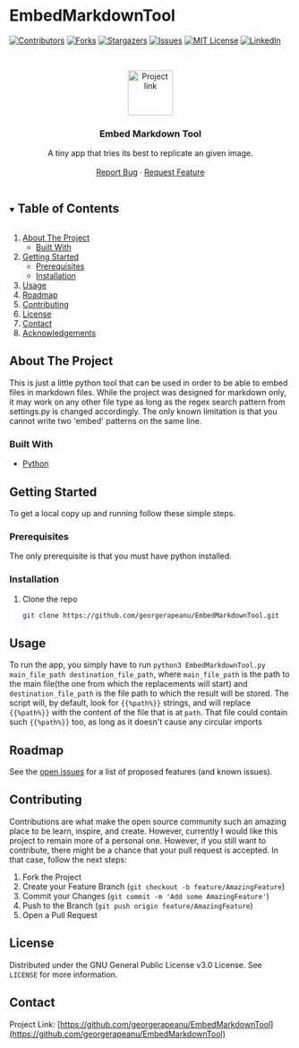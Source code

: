 # EmbedMarkdownTool

<!--
*** Thanks for checking out the Best-README-Template. If you have a suggestion
*** that would make this better, please fork the repo and create a pull request
*** or simply open an issue with the tag "enhancement".
*** Thanks again! Now go create something AMAZING! :D
***
***
***
*** To avoid retyping too much info. Do a search and replace for the following:
*** georgerapeanu, EmbedMarkdownTool, twitter_handle, a.rapeanu49@gmail.com, Embed Markdown Tool, project_description
-->



<!-- PROJECT SHIELDS -->
<!--
*** I'm using markdown "reference style" links for readability.
*** Reference links are enclosed in brackets [ ] instead of parentheses ( ).
*** See the bottom of this document for the declaration of the reference variables
*** for contributors-url, forks-url, etc. This is an optional, concise syntax you may use.
*** https://www.markdownguide.org/basic-syntax/#reference-style-links
-->
[![Contributors][contributors-shield]][contributors-url]
[![Forks][forks-shield]][forks-url]
[![Stargazers][stars-shield]][stars-url]
[![Issues][issues-shield]][issues-url]
[![MIT License][license-shield]][license-url]
[![LinkedIn][linkedin-shield]][linkedin-url]



<!-- PROJECT LOGO -->
<br />
<p align="center">
  <a href="https://github.com/georgerapeanu/EmbedMarkdownTool">
    <img src="logo.jpg" alt="Project link" width="80" height="80">
  </a>

  <h3 align="center">Embed Markdown Tool</h3>

  <p align="center">
    A tiny app that tries its best to replicate an given image.
    <br />
    <br />
    <a href="https://github.com/georgerapeanu/EmbedMarkdownTool/issues">Report Bug</a>
    ·
    <a href="https://github.com/georgerapeanu/EmbedMarkdownTool/issues">Request Feature</a>
  </p>
</p>



<!-- TABLE OF CONTENTS -->
<details open="open">
  <summary><h2 style="display: inline-block">Table of Contents</h2></summary>
  <ol>
    <li>
      <a href="#about-the-project">About The Project</a>
      <ul>
        <li><a href="#built-with">Built With</a></li>
      </ul>
    </li>
    <li>
      <a href="#getting-started">Getting Started</a>
      <ul>
        <li><a href="#prerequisites">Prerequisites</a></li>
        <li><a href="#installation">Installation</a></li>
      </ul>
    </li>
    <li><a href="#usage">Usage</a></li>
    <li><a href="#roadmap">Roadmap</a></li>
    <li><a href="#contributing">Contributing</a></li>
    <li><a href="#license">License</a></li>
    <li><a href="#contact">Contact</a></li>
    <li><a href="#acknowledgements">Acknowledgements</a></li>
  </ol>
</details>



<!-- ABOUT THE PROJECT -->
## About The Project

This is just a little python tool that can be used in order to be able to embed files in markdown files.
While the project was designed for markdown only, it may work on any other file type as long as the regex search pattern
from settings.py is changed accordingly. The only known limitation is that you cannot write two 'embed' patterns on the same line.

### Built With

* [Python](https://www.python.org/)



<!-- GETTING STARTED -->
## Getting Started

To get a local copy up and running follow these simple steps.

### Prerequisites

The only prerequisite is that you must have python installed.

### Installation

1. Clone the repo
   ```sh
   git clone https://github.com/georgerapeanu/EmbedMarkdownTool.git
   ```

<!-- USAGE EXAMPLES -->
## Usage

To run the app, you simply have to run ```python3 EmbedMarkdownTool.py main_file_path destination_file_path```, 
where `main_file_path` is the path to the main file(the one from which the replacements will start) and `destination_file_path` is the file path to which the result will be stored. The script will, by default, look for `{{%path%}}` strings, and will replace `{{%path%}}` with the content of the file that is at `path`. That file could contain such `{{%path%}}` too, as long as it doesn't cause any circular imports


<!-- ROADMAP -->
## Roadmap

See the [open issues](https://github.com/georgerapeanu/EmbedMarkdownTool/issues) for a list of proposed features (and known issues).


<!-- CONTRIBUTING -->
## Contributing

Contributions are what make the open source community such an amazing place to be learn, inspire, and create. However, currently I would like this project to remain more of a personal one.
However, if you still want to contribute, there might be a chance that your pull request is accepted. In that case, follow the next steps:

1. Fork the Project
2. Create your Feature Branch (`git checkout -b feature/AmazingFeature`)
3. Commit your Changes (`git commit -m 'Add some AmazingFeature'`)
4. Push to the Branch (`git push origin feature/AmazingFeature`)
5. Open a Pull Request



<!-- LICENSE -->
## License

Distributed under the GNU General Public License v3.0 License. See `LICENSE` for more information.



<!-- CONTACT -->
## Contact

Project Link: [https://github.com/georgerapeanu/EmbedMarkdownTool](https://github.com/georgerapeanu/EmbedMarkdownTool)



<!-- MARKDOWN LINKS & IMAGES -->
<!-- https://www.markdownguide.org/basic-syntax/#reference-style-links -->
[contributors-shield]: https://img.shields.io/github/contributors/georgerapeanu/EmbedMarkdownTool.svg?style=for-the-badge
[contributors-url]: https://github.com/georgerapeanu/EmbedMarkdownTool/graphs/contributors
[forks-shield]: https://img.shields.io/github/forks/georgerapeanu/EmbedMarkdownTool.svg?style=for-the-badge
[forks-url]: https://github.com/georgerapeanu/EmbedMarkdownTool/network/members
[stars-shield]: https://img.shields.io/github/stars/georgerapeanu/EmbedMarkdownTool.svg?style=for-the-badge
[stars-url]: https://github.com/georgerapeanu/EmbedMarkdownTool/stargazers
[issues-shield]: https://img.shields.io/github/issues/georgerapeanu/EmbedMarkdownTool.svg?style=for-the-badge
[issues-url]: https://github.com/georgerapeanu/EmbedMarkdownTool/issues
[license-shield]: https://img.shields.io/github/license/georgerapeanu/EmbedMarkdownTool.svg?style=for-the-badge
[license-url]: https://github.com/georgerapeanu/EmbedMarkdownTool/blob/master/LICENSE.txt
[linkedin-shield]: https://img.shields.io/badge/-LinkedIn-black.svg?style=for-the-badge&logo=linkedin&colorB=555
[linkedin-url]: https://linkedin.com/in/georgerapeanu
